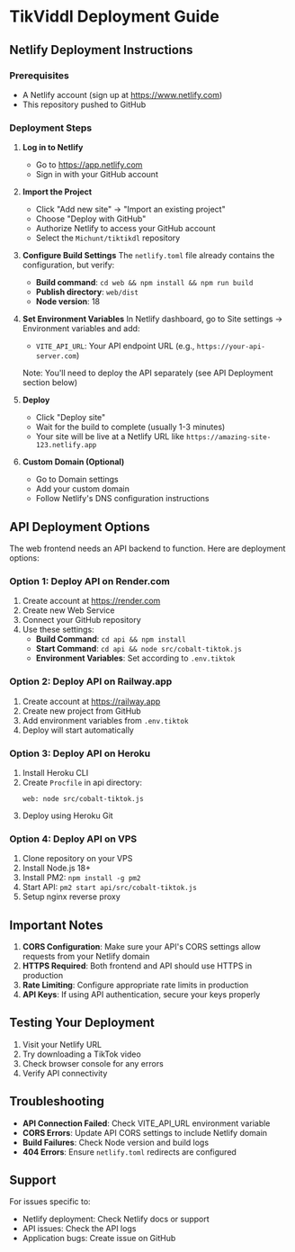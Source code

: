 # TikViddl Deployment Guide

## Netlify Deployment Instructions

### Prerequisites
- A Netlify account (sign up at https://www.netlify.com)
- This repository pushed to GitHub

### Deployment Steps

1. **Log in to Netlify**
   - Go to https://app.netlify.com
   - Sign in with your GitHub account

2. **Import the Project**
   - Click "Add new site" → "Import an existing project"
   - Choose "Deploy with GitHub"
   - Authorize Netlify to access your GitHub account
   - Select the `Michunt/tiktikdl` repository

3. **Configure Build Settings**
   The `netlify.toml` file already contains the configuration, but verify:
   - **Build command**: `cd web && npm install && npm run build`
   - **Publish directory**: `web/dist`
   - **Node version**: 18

4. **Set Environment Variables**
   In Netlify dashboard, go to Site settings → Environment variables and add:
   - `VITE_API_URL`: Your API endpoint URL (e.g., `https://your-api-server.com`)
   
   Note: You'll need to deploy the API separately (see API Deployment section below)

5. **Deploy**
   - Click "Deploy site"
   - Wait for the build to complete (usually 1-3 minutes)
   - Your site will be live at a Netlify URL like `https://amazing-site-123.netlify.app`

6. **Custom Domain (Optional)**
   - Go to Domain settings
   - Add your custom domain
   - Follow Netlify's DNS configuration instructions

## API Deployment Options

The web frontend needs an API backend to function. Here are deployment options:

### Option 1: Deploy API on Render.com
1. Create account at https://render.com
2. Create new Web Service
3. Connect your GitHub repository
4. Use these settings:
   - **Build Command**: `cd api && npm install`
   - **Start Command**: `cd api && node src/cobalt-tiktok.js`
   - **Environment Variables**: Set according to `.env.tiktok`

### Option 2: Deploy API on Railway.app
1. Create account at https://railway.app
2. Create new project from GitHub
3. Add environment variables from `.env.tiktok`
4. Deploy will start automatically

### Option 3: Deploy API on Heroku
1. Install Heroku CLI
2. Create `Procfile` in api directory:
   ```
   web: node src/cobalt-tiktok.js
   ```
3. Deploy using Heroku Git

### Option 4: Deploy API on VPS
1. Clone repository on your VPS
2. Install Node.js 18+
3. Install PM2: `npm install -g pm2`
4. Start API: `pm2 start api/src/cobalt-tiktok.js`
5. Setup nginx reverse proxy

## Important Notes

1. **CORS Configuration**: Make sure your API's CORS settings allow requests from your Netlify domain
2. **HTTPS Required**: Both frontend and API should use HTTPS in production
3. **Rate Limiting**: Configure appropriate rate limits in production
4. **API Keys**: If using API authentication, secure your keys properly

## Testing Your Deployment

1. Visit your Netlify URL
2. Try downloading a TikTok video
3. Check browser console for any errors
4. Verify API connectivity

## Troubleshooting

- **API Connection Failed**: Check VITE_API_URL environment variable
- **CORS Errors**: Update API CORS settings to include Netlify domain
- **Build Failures**: Check Node version and build logs
- **404 Errors**: Ensure `netlify.toml` redirects are configured

## Support

For issues specific to:
- Netlify deployment: Check Netlify docs or support
- API issues: Check the API logs
- Application bugs: Create issue on GitHub
